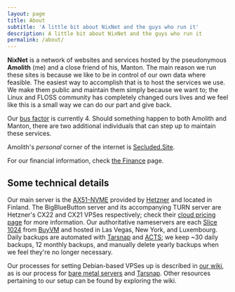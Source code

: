 ```yaml
---
layout: page
title: About
subtitle: 'A little bit about NixNet and the guys who run it'
description: A little bit about NixNet and the guys who run it
permalink: /about/
---
```

**NixNet** is a network of websites and services hosted by the pseudonymous **Amolith** (me) and a close friend of his, Manton. The main reason we run these sites is because we like to be in control of our own data where feasible. The easiest way to accomplish that is to host the services we use. We make them public and maintain them simply because we want to; the Linux and FLOSS community has completely changed ours lives and we feel like this is a small way we can do our part and give back.

Our [bus factor](https://en.wikipedia.org/wiki/Bus_factor) is currently 4. Should something happen to both Amolith and Manton, there are two additional individuals that can step up to maintain these services.

Amolith's *personal* corner of the internet is [Secluded.Site](https://secluded.site).

For our financial information, check [the Finance](/finance) page.

## Some technical details

Our main server is the [AX51-NVME](https://www.hetzner.com/dedicated-rootserver/ax51-nvme) provided by [Hetzner](https://www.hetzner.com/) and located in Finland. The BigBlueButton server and its accompanying TURN server are Hetzner's CX22 and CX21 VPSes respectively; check their [cloud pricing page](https://www.hetzner.com/cloud) for more information. Our authoritative nameservers are each [Slice 1024](https://buyvm.net/kvm-dedicated-server-slices/) from [BuyVM](https://buyvm.net) and hosted in Las Vegas, New York, and Luxembourg. Daily backups are automated with [Tarsnap](https://tarsnap.com/) and [ACTS](https://github.com/alexjurkiewicz/acts/); we keep ~30 daily backups, 12 monthly backups, and manually delete yearly backups when we feel they're no longer necessary.

Our processes for setting Debian-based VPSes up is described in [our wiki](https://docs.nixnet.services/Debian), as is our process for [bare metal servers](https://docs.nixnet.services/Debian/Hetzner) and [Tarsnap](https://docs.nixnet.services/Tarsnap). Other resources pertaining to our setup can be found by exploring the wiki.
